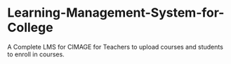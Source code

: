 # Learning-Management-System-for-College
A Complete LMS for CIMAGE for Teachers to upload courses and students to enroll in courses.
